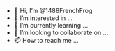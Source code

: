 - 👋 Hi, I’m @1488FrenchFrog
- 👀 I’m interested in ...
- 🌱 I’m currently learning ...
- 💞️ I’m looking to collaborate on ...
- 📫 How to reach me ...

<!---
1488FrenchFrog/1488FrenchFrog is a ✨ special ✨ repository because its `README.md` (this file) appears on your GitHub profile.
You can click the Preview link to take a look at your changes.
--->
